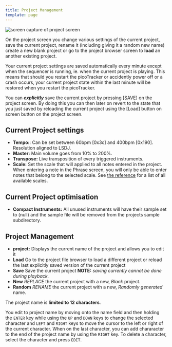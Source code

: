```yaml
---
title: Project Management
template: page
---
```


![screen capture of project screen](image/project-screen-small.png)

On the project screen you change various settings of the current project, save the current project, rename it (including giving it a random new name) create a new blank project or go to the project browser screen to **load** an another existing project.

Your current project settings are saved automatically every minute except when the sequencer is running, ie. when the current project is playing. This means that should you restart the picoTracker or accidently power off or a crash occurs, your current project state within the last minute will be restored when you restart the picoTracker.

You can ***explicitly*** save the current project by pressing [SAVE] on the project screen. By doing this you can then later on revert to the state that you just saved by reloading the current project using the [Load] button on screen button on the project screen.

## Current Project settings

- **Tempo:**: Can be set between 60bpm [0x3c] and 400bpm [0x190]. Resolution aligned to LSDJ.
- **Master:** Main volume goes from 10% to 200%.
- **Transpose:** Live transposition of every triggered instruments.
- **Scale:** Set the scale that will applied to all notes entered in the project. When entering a note in the Phrase screen, you will only be able to enter notes that belong to the selected scale. See [the reference](scales.html) for a list of all available scales.

## Current Project optimisation

- **Compact Instruments:** All unused instruments will have their sample set to (null) and the sample file will be removed from the projects sample subdirectory.

## Project Management

- **project:** Displays the current name of the project and allows you to edit it
- **Load** Go to the project file browser to load a different project or reload the last explicitly saved version of the current project
- **Save** Save the current project **NOTE:** *saving currently cannot be done during playback.*
- **New** *REPLACE* the current project with a new, *Blank* project.  
- **Random** *RENAME* the current project with a new, *Randomly generated* name.  

The project name is **limited to 12 characters**. 

You edit to project name by moving onto the name field and then holding the `ENTER` key while using the `UP` and `DOWN` keys to change the selected character and `LEFT` and `RIGHT` keys to move the cursor to the left or right of the current character. When on the last character, you can add chararacter to the end of the project name by using the `RIGHT` key.
To delete a character, select the character and press `EDIT`. 